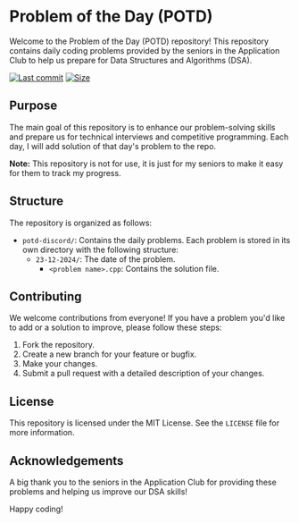 # Problem of the Day (POTD)

Welcome to the Problem of the Day (POTD) repository! This repository contains daily coding problems provided by the seniors in the Application Club to help us prepare for Data Structures and Algorithms (DSA).


[![Last commit](https://img.shields.io/github/last-commit/MahtoSujeet/potd-acclub?&logo=github)](https://github.com/MahtoSujeet/potd-acclub)
[![Size](https://img.shields.io/github/repo-size/MahtoSujeet/potd-acclub?color=green)](https://github.com/MahtoSujeet/potd-acclub)


## Purpose

The main goal of this repository is to enhance our problem-solving skills and prepare us for technical interviews and competitive programming. Each day, I will add solution of that day's problem to the repo.

**Note:** This repository is not for use, it is just for my seniors to make it easy for them to track my progress.
## Structure

The repository is organized as follows:

- `potd-discord/`: Contains the daily problems. Each problem is stored in its own directory with the following structure:
  - `23-12-2024/`: The date of the problem.
    - `<problem name>.cpp`: Contains the solution file.

## Contributing

We welcome contributions from everyone! If you have a problem you'd like to add or a solution to improve, please follow these steps:

1. Fork the repository.
2. Create a new branch for your feature or bugfix.
3. Make your changes.
4. Submit a pull request with a detailed description of your changes.

## License

This repository is licensed under the MIT License. See the `LICENSE` file for more information.

## Acknowledgements

A big thank you to the seniors in the Application Club for providing these problems and helping us improve our DSA skills!

Happy coding!
